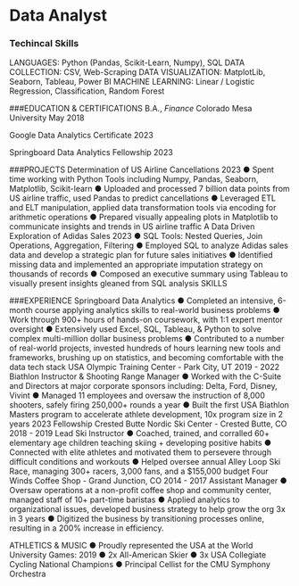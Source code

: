 # Data Analyst


### Techincal Skills
LANGUAGES: Python (Pandas, Scikit-Learn, Numpy), SQL
DATA COLLECTION: CSV, Web-Scraping
DATA VISUALIZATION: MatplotLib, Seaborn, Tableau, Power BI
MACHINE LEARNING: Linear / Logistic Regression, Classification, Random Forest

###EDUCATION & CERTIFICATIONS
B.A., _Finance_  Colorado Mesa University May 2018

Google Data Analytics Certificate 2023

Springboard Data Analytics Fellowship 2023

###PROJECTS
Determination of US Airline Cancellations 2023
● Spent time working with Python Tools including Numpy, Pandas, Seaborn, Matplotlib, Scikit-learn
● Uploaded and processed 7 billion data points from US airline traffic, used Pandas to predict cancellations
● Leveraged ETL and ELT manipulation, applied data transformation tools via encoding for arithmetic operations
● Prepared visually appealing plots in Matplotlib to communicate insights and trends in US airline traffic
A Data Driven Exploration of Adidas Sales 2023
● SQL Tools: Nested Queries, Join Operations, Aggregation, Filtering
● Employed SQL to analyze Adidas sales data and develop a strategic plan for future sales initiatives
● Identified missing data and implemented an appropriate imputation strategy on thousands of records
    ● Composed an executive summary using Tableau to visually present insights gleaned from SQL analysis SKILLS

###EXPERIENCE
Springboard Data Analytics
  ● Completed an intensive, 6-month course applying analytics skills to real-world business problems
● Work through 900+ hours of hands-on coursework, with 1:1 expert mentor oversight
● Extensively used Excel, SQL, Tableau, & Python to solve complex multi-million dollar business problems
● Contributed to a number of real-world projects, invested hundreds of hours learning new tools and frameworks,
brushing up on statistics, and becoming comfortable with the data tech stack
USA Olympic Training Center - Park City, UT 2019 - 2022 Biathlon Instructor & Shooting Range Manager
● Worked with the C-Suite and Directors at major corporate sponsors including: Delta, Ford, Disney, Vivint
● Managed 11 employees and oversaw the instruction of 8,000 shooters, safely firing 250,000+ rounds a year
● Built the first USA Biathlon Masters program to accelerate athlete development, 10x program size in 2 years
2023
Fellowship
Crested Butte Nordic Ski Center - Crested Butte, CO 2018 - 2019 Lead Ski Instructor
● Coached, trained, and corralled 60+ elementary age children teaching skiing + developing positive habits
● Connected with elite athletes and motivated them to persevere through difficult conditions and workouts
● Helped oversee annual Alley Loop Ski Race, managing 300+ racers, 3,000 fans, and a $155,000 budget
Four Winds Coffee Shop - Grand Junction, CO 2014 - 2017 Assistant Manager
● Oversaw operations at a non-profit coffee shop and community center, managed staff of 10+ part-time baristas
● Applied analytics to organizational issues, developed business strategy to help grow the org 3x in 3 years
● Digitized the business by transitioning processes online, resulting in a 200% increase in efficiency.

ATHLETICS & MUSIC
● Proudly represented the USA at the World University Games: 2019
● 2x All-American Skier
● 3x USA Collegiate Cycling National Champions
● Principal Cellist for the CMU Symphony Orchestra
